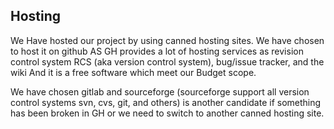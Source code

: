 ## Hosting 
We  Have hosted our project by using canned hosting sites. 
We have chosen to host it on github  AS GH provides a lot of hosting services as revision control system RCS (aka version control system), bug/issue tracker, and the wiki And it is a free software which meet our Budget scope. 

We have chosen gitlab and sourceforge (sourceforge support all version control systems svn, cvs, git, and others) is another candidate if something has been broken in GH or we need to switch to another canned hosting site.  


